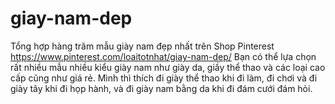 # giay-nam-dep
Tổng hợp hàng trăm mẫu giày nam đẹp nhất trên Shop Pinterest https://www.pinterest.com/loaitotnhat/giay-nam-dep/ Bạn có thể lựa chọn rất nhiều mẫu nhiều kiểu giày nam như giày da, giầy thể thao và các loại cao cấp cũng như giá rẻ. Mình thì thích đi giày thể thao khi đi làm, đi chơi và đi giày tây khi đi họp hành, và đi giày nam bằng da khi đi đám cưới đám hỏi.
